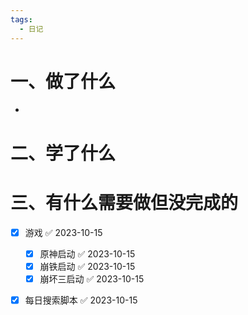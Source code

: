 ```yaml
---
tags:
  - 日记
---
```



# 一、做了什么

- 


# 二、学了什么




# 三、有什么需要做但没完成的
- [x] 游戏 ✅ 2023-10-15
	- [x] 原神启动 ✅ 2023-10-15
	- [x] 崩铁启动 ✅ 2023-10-15
	- [x] 崩坏三启动 ✅ 2023-10-15
- [x] 每日搜索脚本 ✅ 2023-10-15

